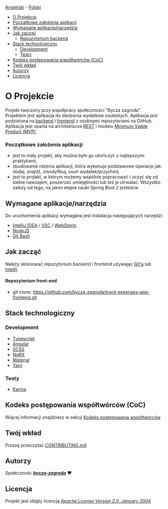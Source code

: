 [Angielski](README.md) - [<ins>Polski</ins>](README.pl.md)

* [O Projekcie](#o-projekcie)
* [Początkowe założenia aplikacji](#zalozenia)
* [Wymagane aplikacje/narzędzia](#wymagane-aplikacje-narzedzia)
* [Jak zacząć](#jak-zaczacz)
  - [Repozytorium backend](#repozytorium-front-end)
* [Stack technologiczny](#stack-technologiczny)
  - [Development](#development)
  - [Testy](#testy)
* [Kodeks postępowania współtwórców (CoC)](#kodeks-post-powania-wsp--tw-rc-w--coc-)
* [Twój wkład](#tw-j-wk-ad)
* [Autorzy](#autorzy)
* [Licencja](#licencja)

# O Projekcie
Projekt tworzony przy współpracy społeczności "Bycza zagroda".
Projektem jest aplikacja do śledzenia wydatków osobistych. Aplikacja jest podzielona na
[backend](https://github.com/bycza-zagroda/track-expenses-app-backend) i [<ins>frontend</ins>](https://github.com/bycza-zagroda/track-expenses-app-frontend) z osobnymi repozytoriami na GitHub. Aplikacja jest oparta na architekturze [REST](https://en.wikipedia.org/wiki/Representational_state_transfer)
i modelu [Minimum Viable Product (MVP)](https://en.wikipedia.org/wiki/Minimum_viable_product).

### Początkowe założenia aplikacji
- jest to mały projekt, aby można było go ukończyć z najlepszymi praktykami,
- zbudowanie rdzenia aplikacji, która wykonuje podstawowe operacje jak: dodaj, znajdź, zmodyfikuj, usuń wydatek/przychód,
- jest to projekt, w którym możemy wspólnie popracować i uczyć się od siebie nawzajem, poszerzać umiejętności lub
  też je utrwalać. Wszystko zależy od tego, na jakim etapie nauki Spring Boot 2 jesteście.

## Wymagane aplikacje/narzędzia
Do uruchomienia aplikacji wymagana jest instalacja następujących narzędzi:
- [IntelliJ IDEA](https://www.jetbrains.com/idea/) / [VSC](https://code.visualstudio.com/) / [WebStorm](https://www.jetbrains.com/webstorm/)
- [NodeJS](https://nodejs.org/en/)
- [Git Bash](https://git-scm.com/downloads)

## Jak zacząć
Należy sklonować repozytorium backend i frontend używając [Git'a](https://git-scm.com/) lub [Intellij](https://www.jetbrains.com/idea/)

#### Repozytorium front-end
- git clone: https://github.com/bycza-zagroda/track-expenses-app-frontend.git

## Stack technologiczny

### Development
- [Typescript](https://www.typescriptlang.org/)
- [Angular](https://angular.io/)
- [SCSS](https://sass-lang.com/)
- [NgRX](https://ngrx.io/)
- [Material](https://material.angular.io/)
- [Yarn](https://yarnpkg.com/)

### Testy
- [Karma](https://angular.io/guide/testing)

## Kodeks postępowania współtwórców (CoC)
Więcej informacji znajdziesz w sekcji [Kodeks postępowania współtwórców](doc/CODE_OF_CONDUCT.pl.md)

## Twój wkład
Proszę przeczytać [CONTRIBUTING.md](doc/CONTRIBUTING.md)

## Autorzy
Społeczność [**_bycza-zagroda_**](https://github.com/orgs/bycza-zagroda/people) ❤

## Licencja
Projekt jest objęty licencją [_Apache License Version 2.0, January 2004_](doc/LICENSE)
